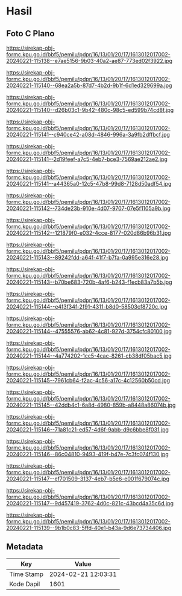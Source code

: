 # Hasil

## Foto C Plano

https://sirekap-obj-formc.kpu.go.id/bbf5/pemilu/pdpr/16/13/01/20/17/1613012017002-20240221-115138--e7ae5156-9b03-40a2-ae87-773ed02f3922.jpg

https://sirekap-obj-formc.kpu.go.id/bbf5/pemilu/pdpr/16/13/01/20/17/1613012017002-20240221-115140--68ea2a5b-87d7-4b2d-9b1f-6d1ed329699a.jpg

https://sirekap-obj-formc.kpu.go.id/bbf5/pemilu/pdpr/16/13/01/20/17/1613012017002-20240221-115140--d26b03c1-9b42-480c-98c5-ed599b74cd8f.jpg

https://sirekap-obj-formc.kpu.go.id/bbf5/pemilu/pdpr/16/13/01/20/17/1613012017002-20240221-115141--c940ce42-a08d-4846-996a-3a9fb2dffbcf.jpg

https://sirekap-obj-formc.kpu.go.id/bbf5/pemilu/pdpr/16/13/01/20/17/1613012017002-20240221-115141--2d19feef-a7c5-4eb7-bce3-7569ae212ae2.jpg

https://sirekap-obj-formc.kpu.go.id/bbf5/pemilu/pdpr/16/13/01/20/17/1613012017002-20240221-115141--a44365a0-12c5-47b8-99d8-7128d50adf54.jpg

https://sirekap-obj-formc.kpu.go.id/bbf5/pemilu/pdpr/16/13/01/20/17/1613012017002-20240221-115142--734de23b-910e-4d07-9707-07e5f1105a9b.jpg

https://sirekap-obj-formc.kpu.go.id/bbf5/pemilu/pdpr/16/13/01/20/17/1613012017002-20240221-115142--121879f0-e032-4cce-8177-020d86b96b31.jpg

https://sirekap-obj-formc.kpu.go.id/bbf5/pemilu/pdpr/16/13/01/20/17/1613012017002-20240221-115143--89242fdd-a64f-41f7-b7fa-0a995e316e28.jpg

https://sirekap-obj-formc.kpu.go.id/bbf5/pemilu/pdpr/16/13/01/20/17/1613012017002-20240221-115143--b70be683-720b-4af6-b243-f1ecb83a7b5b.jpg

https://sirekap-obj-formc.kpu.go.id/bbf5/pemilu/pdpr/16/13/01/20/17/1613012017002-20240221-115144--e4f3f34f-2f91-4311-b8d0-58503cf8720c.jpg

https://sirekap-obj-formc.kpu.go.id/bbf5/pemilu/pdpr/16/13/01/20/17/1613012017002-20240221-115144--47555576-ab62-4c81-927d-3754cfc80100.jpg

https://sirekap-obj-formc.kpu.go.id/bbf5/pemilu/pdpr/16/13/01/20/17/1613012017002-20240221-115144--4a774202-1cc5-4cac-8261-cb38df05bac5.jpg

https://sirekap-obj-formc.kpu.go.id/bbf5/pemilu/pdpr/16/13/01/20/17/1613012017002-20240221-115145--7961cb64-f2ac-4c56-a17c-4c12560b50cd.jpg

https://sirekap-obj-formc.kpu.go.id/bbf5/pemilu/pdpr/16/13/01/20/17/1613012017002-20240221-115145--42ddb4c1-6a8d-4980-859b-a8448a86074b.jpg

https://sirekap-obj-formc.kpu.go.id/bbf5/pemilu/pdpr/16/13/01/20/17/1613012017002-20240221-115146--71a81c21-ed57-4d6f-9abb-d9c6bbe8f031.jpg

https://sirekap-obj-formc.kpu.go.id/bbf5/pemilu/pdpr/16/13/01/20/17/1613012017002-20240221-115146--86c04810-9493-419f-b47e-7c3fc074f130.jpg

https://sirekap-obj-formc.kpu.go.id/bbf5/pemilu/pdpr/16/13/01/20/17/1613012017002-20240221-115147--ef701509-3137-4eb7-b5e6-e001f679074c.jpg

https://sirekap-obj-formc.kpu.go.id/bbf5/pemilu/pdpr/16/13/01/20/17/1613012017002-20240221-115147--9d457419-3762-4d0c-821c-43bcd4a35c6d.jpg

https://sirekap-obj-formc.kpu.go.id/bbf5/pemilu/pdpr/16/13/01/20/17/1613012017002-20240221-115139--9b1b0c83-5ffd-40e1-b43a-9d6e73734406.jpg


## Metadata

| Key        | Value               |
| ---------- | ------------------- |
| Time Stamp | 2024-02-21 12:03:31 |
| Kode Dapil | 1601                |



